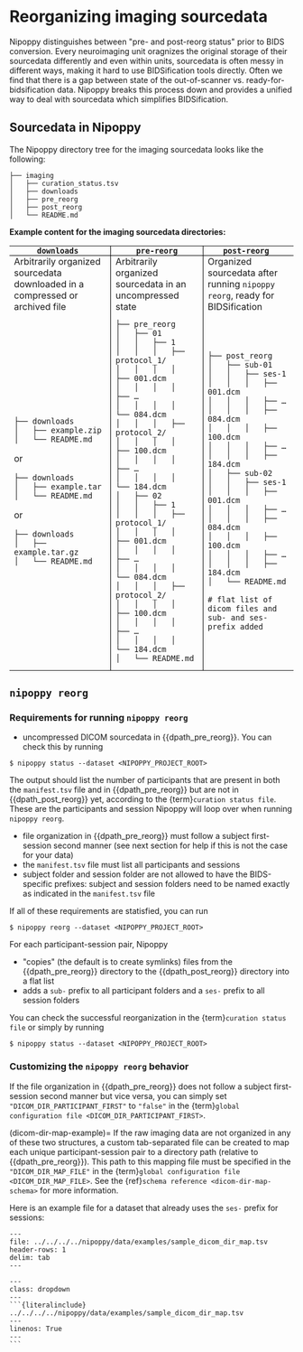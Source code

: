 # Reorganizing imaging sourcedata

Nipoppy distinguishes between "pre- and post-reorg status" prior to BIDS conversion. Every neuroimaging unit oragnizes the original storage of their sourcedata differently and even within units, sourcedata is often messy in different ways, making it hard to use BIDSification tools directly. Often we find that there is a gap between state of the out-of-scanner vs. ready-for-bidsification data. Nipoppy breaks this process down and provides a unified way to deal with sourcedata which simplifies BIDSification. 

## Sourcedata in Nipoppy

The Nipoppy directory tree for the imaging sourcedata looks like the following: 

```{code-block}
├── imaging
│   ├── curation_status.tsv 
│   ├── downloads
│   ├── pre_reorg
│   ├── post_reorg
│   └── README.md
```

**Example content for the imaging sourcedata directories:**

<html>
<head><style>
table {
	border-collapse:collapse;
}
tr {
	border:none;
}
th, td {
	border-collapse:collapse;
	border: 1px solid black;
	padding-top:0;
	padding-bottom:0;
}
.verticalSplitplusBottomLeft {
    border-top:none;
    border-bottom:1px solid black;
    border-left:none;
}
.verticalSplitplusBottomRight {
    border-top:none;
    border-bottom:1px solid black;
    border-right:none;
}
.verticalSplitplusBottomMiddle {
    border-top:none;
    border-bottom:1px solid black;
}
.verticalSplit {
	border-top:none;
	border-bottom:none;
}
.verticalSplit:first-of-type {
	border-left:none;
}
.verticalSplit:last-of-type {
	border-right:none;
}
</style></head>
<body>
<table>
<tr>
<th class="verticalSplitplusBottomLeft"> <b> <code>downloads </code></b></th> <th class="verticalSplitplusBottomMiddle"> <b><code>pre-reorg</code> </b></th> <th class="verticalSplitplusBottomRight"> <b><code>post-reorg </code></b></th>
</tr>
<tr>
<td class="verticalSplit"> Arbitrarily organized sourcedata downloaded in a compressed or archived file </td> <td class="verticalSplit"> Arbitrarily organized sourcedata in an uncompressed state </td> <td class="verticalSplit"> Organized sourcedata after running <code>nipoppy reorg</code>, ready for BIDSification </td>
</tr>
<tr>
<td class="verticalSplit"> 

```
├── downloads
│   ├── example.zip
│   └── README.md
```

or 

```
├── downloads
│   ├── example.tar
│   └── README.md
```

or 

```
├── downloads
│   ├── example.tar.gz
│   └── README.md
```


</td>
<td class="verticalSplit">


```
├── pre_reorg
│   ├── 01
│   │   ├── 1
│   │   │   ├── protocol_1/
│   │   │   │   ├── 001.dcm
│   │   │   │   ├── …
│   │   │   │   └── 084.dcm
│   │   │   ├── protocol_2/
│   │   │   │   ├── 100.dcm
│   │   │   │   ├── …
│   │   │   │   └── 184.dcm
│   ├── 02
│   │   ├── 1
│   │   │   ├── protocol_1/
│   │   │   │   ├── 001.dcm
│   │   │   │   ├── …
│   │   │   │   └── 084.dcm
│   │   │   ├── protocol_2/
│   │   │   │   ├── 100.dcm
│   │   │   │   ├── …
│   │   │   │   └── 184.dcm
│   └── README.md
```


</td>
<td class="verticalSplit"> 


```
├── post_reorg
│   ├── sub-01
│   │   ├── ses-1
│   │   │   ├── 001.dcm
│   │   │   ├── …
│   │   │   ├── 084.dcm
│   │   │   ├── 100.dcm 
│   │   │   ├── …
│   │   │   ├── 184.dcm 
│   ├── sub-02
│   │   ├── ses-1
│   │   │   ├── 001.dcm
│   │   │   ├── …
│   │   │   ├── 084.dcm
│   │   │   ├── 100.dcm 
│   │   │   ├── …
│   │   │   ├── 184.dcm
│   └── README.md

# flat list of dicom files and 
sub- and ses- prefix added
```


</td>
</table>
</body>
</html>

## `nipoppy reorg`

### Requirements for running `nipoppy reorg`

- uncompressed DICOM sourcedata in {{dpath_pre_reorg}}. You can check this by running

```console
$ nipoppy status --dataset <NIPOPPY_PROJECT_ROOT>
```

The output should list the number of participants that are present in both the `manifest.tsv` file and in {{dpath_pre_reorg}} but are not in {{dpath_post_reorg}} yet, according to the {term}`curation status file`. These are the participants and session Nipoppy will loop over when running `nipoppy reorg`.  

- file organization in {{dpath_pre_reorg}} must follow a subject first-session second manner (see next section for help if this is not the case for your data)
- the `manifest.tsv` file must list all participants and sessions
- subject folder and session folder are not allowed to have the BIDS-specific prefixes: subject and session folders need to be named exactly as indicated in the `manifest.tsv` file

If all of these requirements are statisfied, you can run 

```console
$ nipoppy reorg --dataset <NIPOPPY_PROJECT_ROOT>
```

For each participant-session pair, Nipoppy
- "copies" (the default is to create symlinks) files from the {{dpath_pre_reorg}} directory to the {{dpath_post_reorg}} directory into a flat list
- adds a `sub-` prefix to all participant folders and a `ses-` prefix to all session folders

You can check the successful reorganization in the {term}`curation status file` or simply by running 

```console
$ nipoppy status --dataset <NIPOPPY_PROJECT_ROOT>
```

### Customizing the `nipoppy reorg` behavior

If the file organization in {{dpath_pre_reorg}} does not follow a subject first-session second manner but vice versa, you can simply set `"DICOM_DIR_PARTICIPANT_FIRST"` to `"false"` in the {term}`global configuration file <DICOM_DIR_PARTICIPANT_FIRST>`. 

(dicom-dir-map-example)=
If the raw imaging data are not organized in any of these two structures, a custom tab-separated file can be created to map each unique participant-session pair to a directory path (relative to {{dpath_pre_reorg}}). This path to this mapping file must be specified in the `"DICOM_DIR_MAP_FILE"` in the {term}`global configuration file <DICOM_DIR_MAP_FILE>`. See the {ref}`schema reference <dicom-dir-map-schema>` for more information.

Here is an example file for a dataset that already uses the `ses-` prefix for sessions:

```{csv-table}
---
file: ../../../../nipoppy/data/examples/sample_dicom_dir_map.tsv
header-rows: 1
delim: tab
---
```

````{admonition} Raw content of the example DICOM directory mapping file
---
class: dropdown
---
```{literalinclude} ../../../../nipoppy/data/examples/sample_dicom_dir_map.tsv
---
linenos: True
---
```
````
